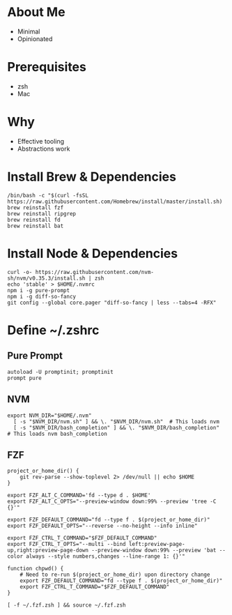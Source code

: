 # About Me
* Minimal
* Opinionated

# Prerequisites
* zsh
* Mac

# Why
* Effective tooling
* Abstractions work

# Install Brew & Dependencies
```
/bin/bash -c "$(curl -fsSL https://raw.githubusercontent.com/Homebrew/install/master/install.sh)
brew reinstall fzf
brew reinstall ripgrep
brew reinstall fd
brew reinstall bat
```

# Install Node & Dependencies
```
curl -o- https://raw.githubusercontent.com/nvm-sh/nvm/v0.35.3/install.sh | zsh
echo 'stable' > $HOME/.nvmrc
npm i -g pure-prompt
npm i -g diff-so-fancy
git config --global core.pager "diff-so-fancy | less --tabs=4 -RFX"
```

# Define ~/.zshrc
## Pure Prompt
```
autoload -U promptinit; promptinit
prompt pure
```
## NVM
```
export NVM_DIR="$HOME/.nvm"
  [ -s "$NVM_DIR/nvm.sh" ] && \. "$NVM_DIR/nvm.sh"  # This loads nvm
  [ -s "$NVM_DIR/bash_completion" ] && \. "$NVM_DIR/bash_completion"  # This loads nvm bash_completion
```
## FZF
```
project_or_home_dir() {
	git rev-parse --show-toplevel 2> /dev/null || echo $HOME
}

export FZF_ALT_C_COMMAND='fd --type d . $HOME'
export FZF_ALT_C_OPTS="--preview-window down:99% --preview 'tree -C {}'"

export FZF_DEFAULT_COMMAND="fd --type f . $(project_or_home_dir)"
export FZF_DEFAULT_OPTS="--reverse --no-height --info inline"

export FZF_CTRL_T_COMMAND="$FZF_DEFAULT_COMMAND"
export FZF_CTRL_T_OPTS="--multi --bind left:preview-page-up,right:preview-page-down --preview-window down:99% --preview 'bat --color always --style numbers,changes --line-range 1: {}'"

function chpwd() {
    # Need to re-run $(project_or_home_dir) upon directory change
    export FZF_DEFAULT_COMMAND="fd --type f . $(project_or_home_dir)"
    export FZF_CTRL_T_COMMAND="$FZF_DEFAULT_COMMAND"
}

[ -f ~/.fzf.zsh ] && source ~/.fzf.zsh
```
